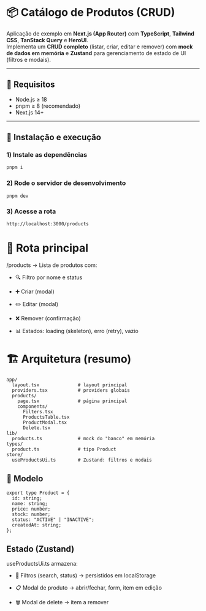 # 📦 Catálogo de Produtos (CRUD)

Aplicação de exemplo em **Next.js (App Router)** com **TypeScript**, **Tailwind CSS**, **TanStack Query** e **HeroUI**.  
Implementa um **CRUD completo** (listar, criar, editar e remover) com **mock de dados em memória** e **Zustand** para gerenciamento de estado de UI (filtros e modais).

---

## 🔧 Requisitos

- Node.js ≥ 18  
- pnpm ≥ 8 (recomendado)  
- Next.js 14+  

---

## 🚀 Instalação e execução

### 1) Instale as dependências
```bash
pnpm i
```

### 2) Rode o servidor de desenvolvimento
 ```
pnpm dev
```
### 3) Acesse a rota
```
http://localhost:3000/products
```

# 🧭 Rota principal

/products → Lista de produtos com:

- 🔍 Filtro por nome e status

- ➕ Criar (modal)

- ✏️ Editar (modal)

- ❌ Remover (confirmação)

- 📊 Estados: loading (skeleton), erro (retry), vazio


# 🏗️ Arquitetura (resumo)
```
app/
  layout.tsx              # layout principal
  providers.tsx           # providers globais
  products/
    page.tsx              # página principal
    components/
      Filters.tsx
      ProductsTable.tsx
      ProductModal.tsx
      Delete.tsx
lib/
  products.ts             # mock do "banco" em memória
types/
  product.ts              # tipo Product
store/
  useProductsUi.ts        # Zustand: filtros e modais
```

## 📌 Modelo
```
export type Product = {
  id: string;
  name: string;
  price: number;
  stock: number;
  status: "ACTIVE" | "INACTIVE";
  createdAt: string;
};
```

## Estado (Zustand)

useProductsUi.ts armazena:

- 🔎 Filtros (search, status) → persistidos em localStorage

- 📋 Modal de produto → abrir/fechar, form, item em edição

- 🗑️ Modal de delete → item a remover